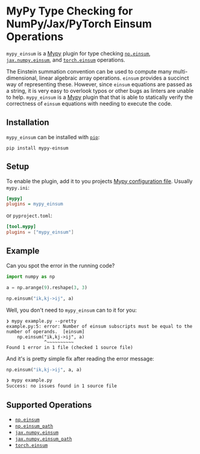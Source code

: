 # MyPy Type Checking for NumPy/Jax/PyTorch Einsum Operations

`mypy_einsum` is a [Mypy](https://mypy.readthedocs.io/) plugin for type checking [`np.einsum`](https://numpy.org/doc/stable/reference/generated/numpy.einsum.html), [`jax.numpy.einsum`](https://jax.readthedocs.io/en/latest/_autosummary/jax.numpy.einsum.html), and [`torch.einsum`](https://pytorch.org/docs/stable/generated/torch.einsum.html) operations.

The Einstein summation convention can be used to compute many multi-dimensional, linear algebraic array operations. `einsum` provides a succinct way of representing these.
However, since `einsum` equations are passed as a string, it is very easy to overlook typos or other bugs as linters are unable to help. `mypy_einsum` is a [Mypy](https://mypy.readthedocs.io/) plugin that that is able to statically verify the correctness of `einsum` equations with needing to execute the code.

## Installation

`mypy_einsum` can be installed with [`pip`](https://pip.pypa.io/):

```shell
pip install mypy-einsum
```

## Setup

To enable the plugin, add it to you projects [Mypy configuration file](https://mypy.readthedocs.io/en/stable/config_file.html).
Usually `mypy.ini`:

```ini
[mypy]
plugins = mypy_einsum
```

or `pyproject.toml`:

```toml
[tool.mypy]
plugins = ["mypy_einsum"]
```

## Example

Can you spot the error in the running code?

```python
import numpy as np

a = np.arange(9).reshape(3, 3)

np.einsum("ik,kj->ij", a)
```

Well, you don't need to `mypy_einsum` can to it for you:

```shell
❯ mypy example.py --pretty
example.py:5: error: Number of einsum subscripts must be equal to the
number of operands.  [einsum]
    np.einsum("ik,kj->ij", a)
              ^~~~~~~~~~~
Found 1 error in 1 file (checked 1 source file)
```

And it's is pretty simple fix after reading the error message:

```python
np.einsum("ik,kj->ij", a, a)
```

```bash
❯ mypy example.py
Success: no issues found in 1 source file
```

## Supported Operations

- [`np.einsum`](https://numpy.org/doc/stable/reference/generated/numpy.einsum.html)
- [`np.einsum_path`](https://numpy.org/doc/stable/reference/generated/numpy.einsum_path.html)
- [`jax.numpy.einsum`](https://jax.readthedocs.io/en/latest/_autosummary/jax.numpy.einsum.html)
- [`jax.numpy.einsum_path`](https://jax.readthedocs.io/en/latest/_autosummary/jax.numpy.einsum_path.html)
- [`torch.einsum`](https://pytorch.org/docs/stable/generated/torch.einsum.html)
